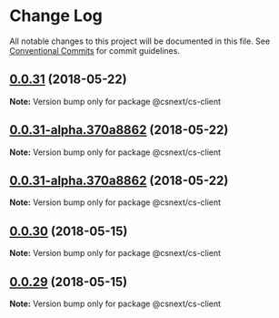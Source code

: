 # Change Log

All notable changes to this project will be documented in this file.
See [Conventional Commits](https://conventionalcommits.org) for commit guidelines.

<a name="0.0.31"></a>
## [0.0.31](https://github.com/TNOCS/csnext/compare/v0.0.30...v0.0.31) (2018-05-22)




**Note:** Version bump only for package @csnext/cs-client

<a name="0.0.31-alpha.370a8862"></a>
## [0.0.31-alpha.370a8862](https://github.com/TNOCS/csnext/compare/v0.0.30...v0.0.31-alpha.370a8862) (2018-05-22)




**Note:** Version bump only for package @csnext/cs-client

<a name="0.0.31-alpha.370a8862"></a>
## [0.0.31-alpha.370a8862](https://github.com/TNOCS/csnext/compare/v0.0.30...v0.0.31-alpha.370a8862) (2018-05-22)




**Note:** Version bump only for package @csnext/cs-client

<a name="0.0.30"></a>
## [0.0.30](https://github.com/TNOCS/csnext/compare/v0.0.29...v0.0.30) (2018-05-15)




**Note:** Version bump only for package @csnext/cs-client

<a name="0.0.29"></a>
## [0.0.29](https://github.com/TNOCS/csnext/compare/v0.0.28...v0.0.29) (2018-05-15)




**Note:** Version bump only for package @csnext/cs-client
